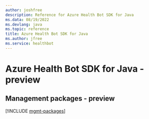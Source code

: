 ```yaml
---
author: joshfree
description: Reference for Azure Health Bot SDK for Java
ms.data: 08/19/2022
ms.devlang: java
ms.topic: reference
title: Azure Health Bot SDK for Java
ms.author: jfree
ms.service: healthbot
---
```

# Azure Health Bot SDK for Java - preview

## Management packages - preview
[!INCLUDE [mgmt-packages](health-bot-mgmt-index.md)]